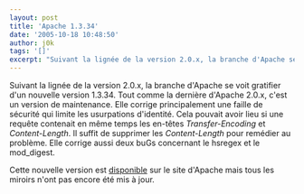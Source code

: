 ```yaml
---
layout: post
title: 'Apache 1.3.34'
date: '2005-10-18 10:48:50'
author: j0k
tags: '[]'
excerpt: "Suivant la lignée de la version 2.0.x, la branche d'Apache se voit gratifier d'un nouvelle version 1.3.34. Tout comme la dernière d'Apache 2.0.x, c'est un version de maintenance.     \nElle corrige principalement une faille de sécurité qui limite les usurpations d'identité. Cela pouvait avoir lieu si une requête contenait en même temps les en-têtes      …"
---
```


Suivant la lignée de la version 2.0.x, la branche d'Apache se voit gratifier d'un nouvelle version 1.3.34. Tout comme la dernière d'Apache 2.0.x, c'est un version de maintenance.
Elle corrige principalement une faille de sécurité qui limite les usurpations d'identité. Cela pouvait avoir lieu si une requête contenait en même temps les en-têtes *Transfer-Encoding* et *Content-Length*. Il suffit de supprimer les *Content-Length* pour remédier au problème.   Elle corrige aussi deux buGs concernant le hsregex et le mod_digest.

Cette nouvelle version est [disponible](http://httpd.apache.org/download.cgi) sur le site d'Apache mais tous les miroirs n'ont pas encore été mis à jour.

